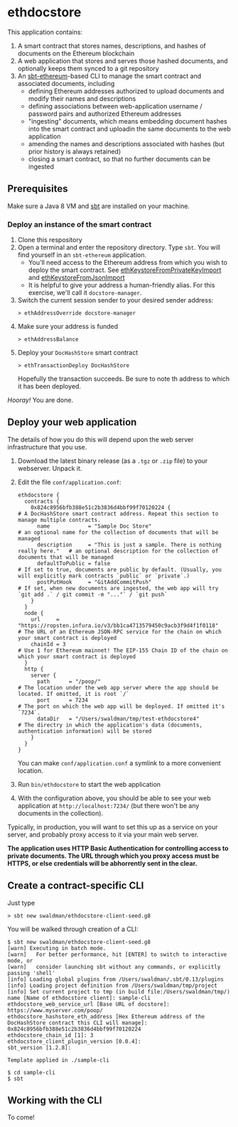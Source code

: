 # ethdocstore

This application contains:

1. A smart contract that stores names, descriptions, and hashes of documents on the Ethereum blockchain
2. A web application that stores and serves those hashed documents, and optionally keeps them synced to a git repository
2. An [sbt-ethereum](http://www.sbt-ethereum.io/)-based CLI to manage the smart contract and associated documents, including
   - defining Ethereum addresses authorized to upload documents and modify their names and descriptions
   - defining associations between web-application username / password pairs and authorized Ethereum addresses
   - "ingesting" documents, which means embedding document hashes into the smart contract and uploadin the same documents to the web application
   - amending the names and descriptions associated with hashes (but prior history is always retained)
   - closing a smart contract, so that no further documents can be ingested

## Prerequisites

Make sure a Java 8 VM and [sbt](https://www.scala-sbt.org/) are installed on your machine.

### Deploy an instance of the smart contract

1. Clone this respository
2. Open a terminal and enter the repository directory. Type `sbt`. You will find yourself in an `sbt-ethereum` application.
   - You'll need access to the Ethereum address from which you wish to deploy the smart contract. See
     [ethKeystoreFromPrivateKeyImport](https://www.sbt-ethereum.io/tasks/eth/keystore/index.html#ethkeystorefromprivatekeyimport) and
     [ethKeystoreFromJsonImport](https://www.sbt-ethereum.io/tasks/eth/keystore/index.html#ethkeystorefromjsonimport)
   - It is helpful to give your address a human-friendly alias. For this exercise, we'll call it `docstore-manager`.
3. Switch the current session sender to your desired sender address:
   ```
   > ethAddressOverride docstore-manager
   ```
4. Make sure your address is funded
   ```
   > ethAddressBalance
   ```
5. Deploy your `DocHashStore` smart contract
   ```
   > ethTransactionDeploy DocHashStore
   ```
   Hopefully the transaction succeeds. Be sure to note th address to which it has been deployed.
   
_Hooray!_ You are done.

## Deploy your web application

The details of how you do this will depend upon the web server infrastructure that you use.

1. Download the latest binary release (as a `.tgz` or `.zip` file) to your webserver. Unpack it.
2. Edit the file `conf/application.conf`:

   ```
   ethdocstore {
     contracts {
       0x824c8956bfb388e51c2b3836d4bbf99f70120224 {                                 # A DocHashStore smart contract address. Repeat this section to manage multiple contracts.
         name            = "Sample Doc Store"                                       # an optional name for the collection of documents that will be managed
         description     = "This is just a sample. There is nothing really here."   # an optional description for the collection of documents that will be managed
         defaultToPublic = false                                                    # If set to true, documents are public by default. (Usually, you will explicitly mark contracts `public` or `private`.)
         postPutHook     = "GitAddCommitPush"                                       # If set, when new documents are ingested, the web app will try `git add .` / git commit -m "..."` / `git push`
       }
     }
     node {
       url     = "https://ropsten.infura.io/v3/bb1ca4713579450c9acb3f9d4f1f0118"    # The URL of an Ethereum JSON-RPC service for the chain on which your smart contract is deployed
       chainId = 3                                                                  # Use 1 for Ethereum mainnet! The EIP-155 Chain ID of the chain on which your smart contract is deployed
     }
     http {
       server {
         path      = "/poop/"                                                       # The location under the web app server where the app should be located. If omitted, it is root `/`
         port      = 7234                                                           # The port on which the web app will be deployed. If omitted it's `7234`.
         dataDir   = "/Users/swaldman/tmp/test-ethdocstore4"                        # The directry in which the application's data (documents, authentication information) will be stored
       }
     }
   }
   ```
   You can make `conf/application.conf` a symlink to a more convenient location.
3. Run `bin/ethdocstore` to start the web application
4. With the configuration above, you should be able to see your web application at `http://localhost:7234/` (but there won't be any documents in the collection).

Typically, in production, you will want to set this up as a service on your server, and probably proxy access to it via your main web server.

**The application uses HTTP Basic Authentication for controlling access to private documents. The URL through which you proxy access must be HTTPS, or else credentials will be abhorrently sent in the clear.**

## Create a contract-specific CLI

Just type
```
> sbt new swaldman/ethdocstore-client-seed.g8
```
You will be walked through creation of a CLI:
```
$ sbt new swaldman/ethdocstore-client-seed.g8
[warn] Executing in batch mode.
[warn]   For better performance, hit [ENTER] to switch to interactive mode, or
[warn]   consider launching sbt without any commands, or explicitly passing 'shell'
[info] Loading global plugins from /Users/swaldman/.sbt/0.13/plugins
[info] Loading project definition from /Users/swaldman/tmp/project
[info] Set current project to tmp (in build file:/Users/swaldman/tmp/)
name [Name of ethdocstore client]: sample-cli
ethdocstore_web_service_url [Base URL of docstore]: https://www.myserver.com/poop/
ethdocstore_hashstore_eth_address [Hex Ethereum address of the DocHashStore contract this CLI will manage]: 0x824c8956bfb388e51c2b3836d4bbf99f70120224
ethdocstore_chain_id [1]: 3
ethdocstore_client_plugin_version [0.0.4]: 
sbt_version [1.2.8]: 

Template applied in ./sample-cli

$ cd sample-cli
$ sbt
```

## Working with the CLI

To come!

